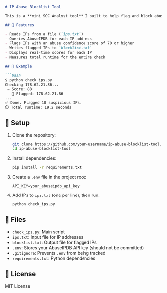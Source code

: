 ```markdown
# IP Abuse Blocklist Tool

This is a **mini SOC Analyst tool** I built to help flag and block abusive IPs based on real-time data from the [AbuseIPDB](https://abuseipdb.com) API. It automates the process of checking IPs for abuse reports and generates a blocklist for suspicious ones.

## 🔧 Features

- Reads IPs from a file (`ips.txt`)
- Queries AbuseIPDB for each IP address
- Flags IPs with an abuse confidence score of 70 or higher
- Writes flagged IPs to `blocklist.txt`
- Displays real-time scores for each IP
- Measures total runtime for the entire check

## 🧪 Example

```bash
$ python check_ips.py
Checking 178.62.21.86...
 → Score: 88
   🚩 Flagged: 178.62.21.86
...
✅ Done. Flagged 10 suspicious IPs.
⏱️ Total runtime: 19.2 seconds
```

## 🚀 Setup

1. Clone the repository:
   ```bash
   git clone https://github.com/your-username/ip-abuse-blocklist-tool.git
   cd ip-abuse-blocklist-tool
   ```

2. Install dependencies:
   ```bash
   pip install -r requirements.txt
   ```

3. Create a `.env` file in the project root:
   ```env
   API_KEY=your_abuseipdb_api_key
   ```

4. Add IPs to `ips.txt` (one per line), then run:
   ```bash
   python check_ips.py
   ```

## 📂 Files

- `check_ips.py`: Main script
- `ips.txt`: Input file for IP addresses
- `blocklist.txt`: Output file for flagged IPs
- `.env`: Stores your AbuseIPDB API key (should not be committed)
- `.gitignore`: Prevents `.env` from being tracked
- `requirements.txt`: Python dependencies

## 📄 License

MIT License
```
